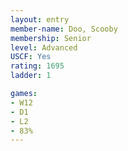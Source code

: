 ```yaml
---
layout: entry
member-name: Doo, Scooby
membership: Senior
level: Advanced
USCF: Yes
rating: 1695
ladder: 1

games:
- W12
- D1
- L2
- 83%
---
```

